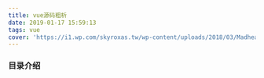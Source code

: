 ```yaml
---
title: vue源码粗析
date: 2019-01-17 15:59:13
tags: vue
cover: 'https://i1.wp.com/skyroxas.tw/wp-content/uploads/2018/03/Madhead-Sharing-Vue-Logo.jpg'
---
```

### **目录介绍**
